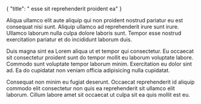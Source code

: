 {
  "title": " esse sit reprehenderit proident ea"
}

Aliqua ullamco elit aute aliquip qui non proident nostrud pariatur eu est consequat nisi sunt. Aliquip ullamco ad reprehenderit irure sunt irure. Ullamco laborum nulla culpa dolore laboris sunt. Tempor esse nostrud exercitation pariatur et do incididunt laborum duis.

Duis magna sint ea Lorem aliqua ut et tempor qui consectetur. Eu occaecat sit consectetur proident sunt do tempor mollit eu laborum voluptate labore. Commodo sunt voluptate tempor laborum minim. Exercitation eu dolor sint ad. Ea do cupidatat non veniam officia adipisicing nulla cupidatat.

Consequat non minim eu fugiat deserunt. Occaecat reprehenderit id aliquip commodo elit consectetur non quis ea reprehenderit sit ullamco elit laborum. Cillum labore amet sit occaecat ut culpa sit ea quis mollit est eu.